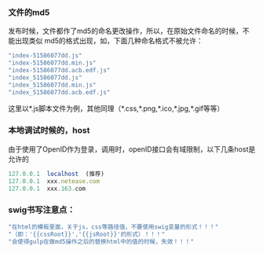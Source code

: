 ### 文件的md5

发布时候，文件都作了md5的命名更改操作，所以，在原始文件命名的时候，不能出现类似
md5的格式出现，如，下面几种命名格式不被允许：

```js
"index-51586077dd.js"
"index-51586077dd.min.js"
"index-51586077dd.acb.edf.js"
"index_51586077dd.js"
"index_51586077dd.min.js"
"index_51586077dd.acb.edf.js"
````

这里以\*.js脚本文件为例，其他同理（\*.css,\*.png,\*.ico,\*.jpg,\*.gif等等）


### 本地调试时候的，host

由于使用了OpenID作为登录，调用时，openID接口会有域限制，以下几条host是允许的

```js
127.0.0.1  localhost  (推荐)
127.0.0.1  xxx.netease.com
127.0.0.1  xxx.163.com
````

### swig书写注意点：

```js
"在html的模板里面，关于js，css等路径值，不要使用swig变量的形式！！！"
"（即：'{{cssRoot}}','{{jsRoot}}'的形式）！！！"
"会使得gulp在做md5操作之后的替换html中的值的时候，失效！！！"
````
